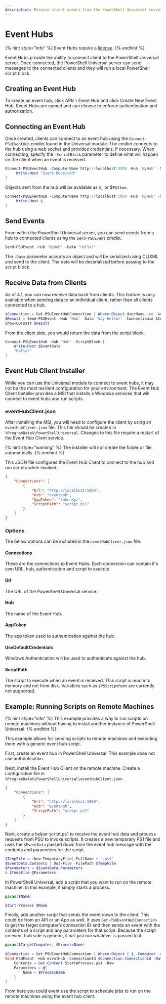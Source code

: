 ```yaml
---
description: Receive client events from the PowerShell Universal server.
---
```


# Event Hubs

{% hint style="info" %}
Event Hubs require a [license](../licensing.md).&#x20;
{% endhint %}

Event Hubs provide the ability to connect client to the PowerShell Universal server. Once connected, the PowerShell Universal server can send messages to the connected clients and they will run a local PowerShell script block.

## Creating an Event Hub

To create an event hub, click APIs \ Event Hub and click Create New Event Hub. Event Hubs are named and can choose to enforce authentication and authorization.

## Connecting an Event Hub

Once created, clients can connect to an event hub using the `Connect-PSUEventHub` cmdlet found in the Universal module. The cmdlet connects to the hub using a web socket and provides credentials, if necessary. When connecting, specify the `-ScriptBlock` parameter to define what will happen on the client when an event is received.

```powershell
Connect-PSUEventHub -ComputerName http://localhost:5000 -Hub 'MyHub' -ScriptBlock {
     Write-Host "Event Received"
}
```

Objects sent from the hub will be available as `$_` or $`PSItem`.

```powershell
Connect-PSUEventHub -ComputerName http://localhost:5000 -Hub 'MyHub' -ScriptBlock {
     Write-Host $_
}
```

## Send Events

From within the PowerShell Universal server, you can send events from a hub to connected clients using the `Send-PSUEvent` cmdlet.

```powershell
Send-PSUEvent -Hub 'MyHub' -Data "Hello!"
```

The `-Data` parameter accepts an object and will be serialized using CLIXML and send to the client. The data will be deserialized before passing to the script block.

## Receive Data from Clients

As of 4.1, you can now receive data back from clients. This feature is only available when sending data to an individual client, rather than all clients connected to a hub.

```powershell
$Connection = Get-PSUEventHubConnection | Where-Object UserName -eq 'Admin'
$Result = Send-PSUEvent -Hub 'Hub' -Data 'Say Hello!' -Connectionid $Connection.ConnectionId
Show-UDToast $Result
```

From the client side, you would return the data from the script block.

```powershell
Connect-PSUEventHub -Hub 'Hub' -ScriptBlock {
    Write-Host $EventData 
    "Hello!"
}
```

## Event Hub Client Installer

While you can use the Universal module to connect to event hubs, it may not be the most resilient configuration for your environment. The Event Hub Client Installer provides a MSI that installs a Windows services that will connect to event hubs and run scripts.

### eventHubClient.json

After installing the MSI, you will need to configure the client by using an `eventHubClient.json` file. This file should be created in `%ProgramData%\PowerShellUniversal`. Changes to this file require a restart of the Event Hub Client service.

{% hint style="warning" %}
The installer will not create the folder or file automatically.&#x20;
{% endhint %}

This JSON file configures the Event Hub Client to connect to the hub and run scripts when invoked.

```json
{
    "Connections": [
        {
            "Url": "http://localhost:5000",
            "Hub": "eventHub",
            "AppToken": "tokenXyz",
            "ScriptPath": "script.ps1"
        }
    ]
}
```

### Options

The below options can be included in the `eventHubClient.json` file.

#### Connections

These are the connections to Event Hubs. Each connection can contain it's own URL, hub, authentication and script to execute.

#### Url

The URL of the PowerShell Universal service.

#### Hub

The name of the Event Hub.

#### AppToken

The app token used to authentication against the hub.

#### UseDefaultCredentials

Windows Authentication will be used to authenticate against the hub.

#### ScriptPath

The script to execute when an event is received. This script is read into memory and not from disk. Variables such as `$PSScriptRoot` are currently not supported.

## Example: Running Scripts on Remote Machines

{% hint style="info" %}
This example provides a way to run scripts on remote machines without having to install another instance of PowerShell Universal.
{% endhint %}

This example allows for sending scripts to remote machines and executing them with a generic event hub script.&#x20;

First, create an event hub in PowerShell Universal.  This example does not use authentication.

Next, install the Event Hub Client on the remote machine. Create a configuration file in `%ProgramData%\PowerShellUniversal\eventHubClient.json`.

```json
{
    "Connections": [
        {
            "Url": "http://localhost:5000",
            "Hub": "eventHub",
            "ScriptPath": "script.ps1"
        }
    ]
}
```

Next, create a helper script.ps1 to receive the event hub data and process requests from PSU to invoke scripts. It creates a new temporary PS1 file and uses the `$EventData` passed down from the event hub message with the contents and parameters for the script.&#x20;

```powershell
$TempFile = (New-TemporaryFile).FullName + ".ps1"
$EventData.Contents | Out-File -FilePath $TempFile
$Parameters = $EventData.Parameters
& $TempFile @Parameters
```

In PowerShell Universal, add a script that you want to run on the remote machine. In this example, it simply starts a process.

```powershell
param($Name)

Start-Process $Name
```

Finally, add another script that sends the event down to the client. This could be from an API or an App as well. It uses `Get-PSUEventHubConnection` to get the target computer’s connection ID and then sends an event with the contents of a script and any parameters for that script. Because the script on event hub side is generic, it will just run whatever is passed to it.

```powershell
param($TargetComputer, $ProcessName)
 
$Connection = Get-PSUEventHubConnection | Where-Object { $_.Computer -eq $TargetComputer -and -not $_.Disconnected } | Select-Object -First 1
Send-PSUEvent -Hub eventHub -ConnectionId $Connection.ConnectionId -Data @{
    Contents = Get-Content StartAProcess.ps1 -Raw
    Parameters = @{
        Name = $ProcessName
    }
}
```

From here you could event use the script to schedule jobs to run on the remote machines using the event hub client.&#x20;

&#x20;
